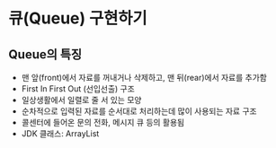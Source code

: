 # 큐(Queue) 구현하기

## Queue의 특징

- 맨 앞(front)에서 자료를 꺼내거나 삭제하고, 맨 뒤(rear)에서 자료를 추가함
- First In First Out (선입선출) 구조
- 일상생활에서 일렬로 줄 서 있는 모양
- 순차적으로 입력된 자료를 순서대로 처리하는데 많이 사용되는 자료 구조
- 콜센터에 들어온 문의 전화, 메시지 큐 등의 활용됨
- JDK 클래스: ArrayList